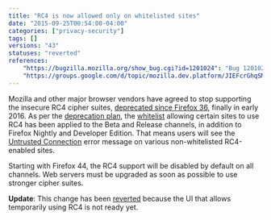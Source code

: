 ```yaml
---
title: "RC4 is now allowed only on whitelisted sites"
date: "2015-09-25T00:54:00-04:00"
categories: ["privacy-security"]
tags: []
versions: "43"
statuses: "reverted"
references:
    "https://bugzilla.mozilla.org/show_bug.cgi?id=1201024": "Bug 1201024 - Disable unrestricted RC4 fallback"
    "https://groups.google.com/d/topic/mozilla.dev.platform/JIEFcrGhqSM/discussion": "Intent to ship: RC4 disabled by default in Firefox 44"
---
```

Mozilla and other major browser vendors have agreed to stop supporting the insecure RC4 cipher suites, [deprecated since Firefox 36](https://www.fxsitecompat.com/en-US/docs/2014/rc4-support-has-been-deprecated/), finally in early <time datetime="2016">2016</time>. As per the [deprecation plan](https://groups.google.com/d/topic/mozilla.dev.platform/JIEFcrGhqSM/discussion), the [whitelist](https://dxr.mozilla.org/mozilla-central/source/security/manager/ssl/IntolerantFallbackList.inc) allowing certain sites to use RC4 has been applied to the Beta and Release channels, in addition to Firefox Nightly and Developer Edition. That means users will see the [Untrusted Connection](https://support.mozilla.org/en-US/kb/connection-untrusted-error-message) error message on various non-whitelisted RC4-enabled sites.

Starting with Firefox 44, the RC4 support will be disabled by default on all channels. Web servers must be upgraded as soon as possible to use stronger cipher suites.

**Update**: This change has been [reverted](https://bugzilla.mozilla.org/show_bug.cgi?id=1207257) because the UI that allows temporarily using RC4 is not ready yet.
